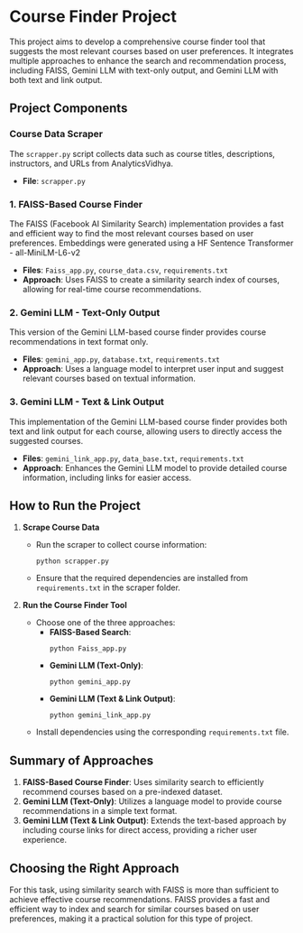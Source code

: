# Course Finder Project

This project aims to develop a comprehensive course finder tool that suggests the most relevant courses based on user preferences. It integrates multiple approaches to enhance the search and recommendation process, including FAISS, Gemini LLM with text-only output, and Gemini LLM with both text and link output.

## Project Components

### **Course Data Scraper**

The `scrapper.py` script collects data such as course titles, descriptions, instructors, and URLs from AnalyticsVidhya. 
- **File**: `scrapper.py`
  
### 1. **FAISS-Based Course Finder**

The FAISS (Facebook AI Similarity Search) implementation provides a fast and efficient way to find the most relevant courses based on user preferences.
Embeddings were generated using a HF Sentence Transformer - all-MiniLM-L6-v2

- **Files**: `Faiss_app.py`, `course_data.csv`, `requirements.txt`
- **Approach**: Uses FAISS to create a similarity search index of courses, allowing for real-time course recommendations.

### 2. **Gemini LLM - Text-Only Output**

This version of the Gemini LLM-based course finder provides course recommendations in text format only.

- **Files**: `gemini_app.py`, `database.txt`, `requirements.txt`
- **Approach**: Uses a language model to interpret user input and suggest relevant courses based on textual information.

### 3. **Gemini LLM - Text & Link Output**

This implementation of the Gemini LLM-based course finder provides both text and link output for each course, allowing users to directly access the suggested courses.

- **Files**: `gemini_link_app.py`, `data_base.txt`, `requirements.txt`
- **Approach**: Enhances the Gemini LLM model to provide detailed course information, including links for easier access.

## How to Run the Project

1. **Scrape Course Data**
   - Run the scraper to collect course information:
     ```
     python scrapper.py
     ```
   - Ensure that the required dependencies are installed from `requirements.txt` in the scraper folder.

2. **Run the Course Finder Tool**
   - Choose one of the three approaches:
     - **FAISS-Based Search**:
       ```
       python Faiss_app.py
       ```
     - **Gemini LLM (Text-Only)**:
       ```
       python gemini_app.py
       ```
     - **Gemini LLM (Text & Link Output)**:
       ```
       python gemini_link_app.py
       ```
   - Install dependencies using the corresponding `requirements.txt` file.

## Summary of Approaches

1. **FAISS-Based Course Finder**: Uses similarity search to efficiently recommend courses based on a pre-indexed dataset.
2. **Gemini LLM (Text-Only)**: Utilizes a language model to provide course recommendations in a simple text format.
3. **Gemini LLM (Text & Link Output)**: Extends the text-based approach by including course links for direct access, providing a richer user experience.

## Choosing the Right Approach

For this task, using similarity search with FAISS is more than sufficient to achieve effective course recommendations. FAISS provides a fast and efficient way to index and search for similar courses based on user preferences, making it a practical solution for this type of project. 
